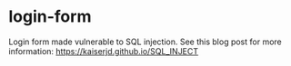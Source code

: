 # login-form
Login form made vulnerable to SQL injection.
See this blog post for more information: https://kaiserjd.github.io/SQL_INJECT
